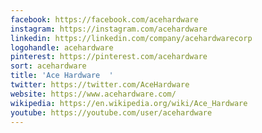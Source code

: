 ```yaml
---
facebook: https://facebook.com/acehardware
instagram: https://instagram.com/acehardware
linkedin: https://linkedin.com/company/acehardwarecorp
logohandle: acehardware
pinterest: https://pinterest.com/acehardware
sort: acehardware
title: 'Ace Hardware  '
twitter: https://twitter.com/AceHardware
website: https://www.acehardware.com/
wikipedia: https://en.wikipedia.org/wiki/Ace_Hardware
youtube: https://youtube.com/user/acehardware
---
```

